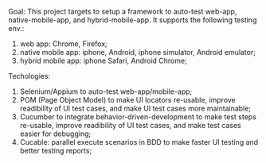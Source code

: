 Goal:
This project targets to setup a framework to auto-test web-app, native-mobile-app, and hybrid-mobile-app.
It supports the following testing env.:
1. web app: Chrome, Firefox;
2. native mobile app: iphone, Android, iphone simulator, Android emulator;
3. hybrid mobile app: iphone Safari, Android Chrome;

Techologies:
1. Selenium/Appium to auto-test web-app/mobile-app;
2. POM (Page Object Model) to make UI locators re-usable, improve readibility of UI test cases, and make UI test cases more maintainable;
3. Cucumber to integrate behavior-driven-development to make test steps re-usable, improve readibility of UI test cases, and make test cases easier for debugging;
4. Cucable: parallel execute scenarios in BDD to make faster UI testing and better testing reports;

